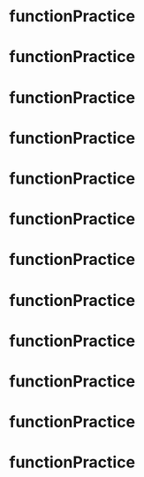 # functionPractice
# functionPractice
# functionPractice
# functionPractice
# functionPractice
# functionPractice
# functionPractice
# functionPractice
# functionPractice
# functionPractice
# functionPractice
# functionPractice
